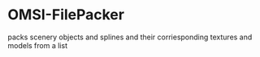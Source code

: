 # OMSI-FilePacker
packs scenery objects and splines and their corriesponding textures and models from a list
